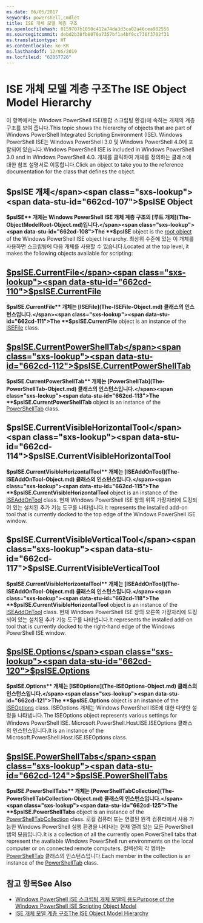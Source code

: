 ```yaml
---
ms.date: 06/05/2017
keywords: powershell,cmdlet
title: ISE 개체 모델 계층 구조
ms.openlocfilehash: 0159707b1050c412a74da3d3ca02a46cea982556
ms.sourcegitcommit: debd2b38fb8070a7357bf1a4bf9cc736f3702f31
ms.translationtype: HT
ms.contentlocale: ko-KR
ms.lasthandoff: 12/05/2019
ms.locfileid: "62057726"
---
```

# <a name="the-ise-object-model-hierarchy"></a><span data-ttu-id="662cd-103">ISE 개체 모델 계층 구조</span><span class="sxs-lookup"><span data-stu-id="662cd-103">The ISE Object Model Hierarchy</span></span>

<span data-ttu-id="662cd-104">이 항목에서는 Windows PowerShell ISE(통합 스크립팅 환경)에 속하는 개체의 계층 구조를 보여 줍니다.</span><span class="sxs-lookup"><span data-stu-id="662cd-104">This topic shows the hierarchy of objects that are part of Windows PowerShell Integrated Scripting Environment (ISE).</span></span>
<span data-ttu-id="662cd-105">Windows PowerShell ISE는 Windows PowerShell 3.0 및 Windows PowerShell 4.0에 포함되어 있습니다.</span><span class="sxs-lookup"><span data-stu-id="662cd-105">Windows PowerShell ISE is included in Windows PowerShell 3.0 and in Windows PowerShell 4.0.</span></span>
<span data-ttu-id="662cd-106">개체를 클릭하여 개체를 정의하는 클래스에 대한 참조 설명서로 이동합니다.</span><span class="sxs-lookup"><span data-stu-id="662cd-106">Click an object to take you to the reference documentation for the class that defines the object.</span></span>

## <a name="psise-object"></a><span data-ttu-id="662cd-107">$psISE 개체</span><span class="sxs-lookup"><span data-stu-id="662cd-107">$psISE Object</span></span>

<span data-ttu-id="662cd-108">**$psISE** 개체는 Windows PowerShell ISE 개체 계층 구조의 [루트 개체](The-ObjectModelRoot-Object.md)입니다.</span><span class="sxs-lookup"><span data-stu-id="662cd-108">The **$psISE** object is the [root object](The-ObjectModelRoot-Object.md) of the Windows PowerShell ISE object hierarchy.</span></span>
<span data-ttu-id="662cd-109">최상위 수준에 있는 이 개체를 사용하면 스크립팅에 다음 개체를 사용할 수 있습니다.</span><span class="sxs-lookup"><span data-stu-id="662cd-109">Located at the top level, it makes the following objects available for scripting:</span></span>

## <a name="psisecurrentfilethe-isefile-objectmd"></a>[<span data-ttu-id="662cd-110">$psISE.CurrentFile</span><span class="sxs-lookup"><span data-stu-id="662cd-110">$psISE.CurrentFile</span></span>](The-ISEFile-Object.md)

<span data-ttu-id="662cd-111">**$psISE.CurrentFile** 개체는 [ISEFile](The-ISEFile-Object.md) 클래스의 인스턴스입니다.</span><span class="sxs-lookup"><span data-stu-id="662cd-111">The **$psISE.CurrentFile** object is an instance of the [ISEFile](The-ISEFile-Object.md) class.</span></span>

## <a name="psisecurrentpowershelltabthe-powershelltab-objectmd"></a>[<span data-ttu-id="662cd-112">$psISE.CurrentPowerShellTab</span><span class="sxs-lookup"><span data-stu-id="662cd-112">$psISE.CurrentPowerShellTab</span></span>](The-PowerShellTab-Object.md)

<span data-ttu-id="662cd-113">**$psISE.CurrentPowerShellTab** 개체는 [PowerShellTab](The-PowerShellTab-Object.md) 클래스의 인스턴스입니다.</span><span class="sxs-lookup"><span data-stu-id="662cd-113">The **$psISE.CurrentPowerShellTab** object is an instance of the [PowerShellTab](The-PowerShellTab-Object.md) class.</span></span>

## <a name="psisecurrentvisiblehorizontaltool"></a><span data-ttu-id="662cd-114">$psISE.CurrentVisibleHorizontalTool</span><span class="sxs-lookup"><span data-stu-id="662cd-114">$psISE.CurrentVisibleHorizontalTool</span></span>

<span data-ttu-id="662cd-115">**$psISE.CurrentVisibleHorizontalTool** 개체는 [ISEAddOnTool](The-ISEAddOnTool-Object.md) 클래스의 인스턴스입니다.</span><span class="sxs-lookup"><span data-stu-id="662cd-115">The **$psISE.CurrentVisibleHorizontalTool** object is an instance of the [ISEAddOnTool](The-ISEAddOnTool-Object.md) class.</span></span>
<span data-ttu-id="662cd-116">현재 Windows PowerShell ISE 창의 위쪽 가장자리에 도킹되어 있는 설치된 추가 기능 도구를 나타냅니다.</span><span class="sxs-lookup"><span data-stu-id="662cd-116">It represents the installed add-on tool that is currently docked to the top edge of the Windows PowerShell ISE window.</span></span>

## <a name="psisecurrentvisibleverticaltool"></a><span data-ttu-id="662cd-117">$psISE.CurrentVisibleVerticalTool</span><span class="sxs-lookup"><span data-stu-id="662cd-117">$psISE.CurrentVisibleVerticalTool</span></span>

<span data-ttu-id="662cd-118">**$psISE.CurrentVisibleHorizontalTool** 개체는 [ISEAddOnTool](The-ISEAddOnTool-Object.md) 클래스의 인스턴스입니다.</span><span class="sxs-lookup"><span data-stu-id="662cd-118">The **$psISE.CurrentVisibleHorizontalTool** object is an instance of the [ISEAddOnTool](The-ISEAddOnTool-Object.md) class.</span></span>
<span data-ttu-id="662cd-119">현재 Windows PowerShell ISE 창의 오른쪽 가장자리에 도킹되어 있는 설치된 추가 기능 도구를 나타냅니다.</span><span class="sxs-lookup"><span data-stu-id="662cd-119">It represents the installed add-on tool that is currently docked to the right-hand edge of the Windows PowerShell ISE window.</span></span>

## <a name="psiseoptionsthe-iseoptions-objectmd"></a>[<span data-ttu-id="662cd-120">$psISE.Options</span><span class="sxs-lookup"><span data-stu-id="662cd-120">$psISE.Options</span></span>](The-ISEOptions-Object.md)

<span data-ttu-id="662cd-121">**$psISE.Options** 개체는 [ISEOptions](The-ISEOptions-Object.md) 클래스의 인스턴스입니다.</span><span class="sxs-lookup"><span data-stu-id="662cd-121">The **$psISE.Options** object is an instance of the [ISEOptions](The-ISEOptions-Object.md) class.</span></span>
<span data-ttu-id="662cd-122">ISEOptions 개체는 Windows PowerShell ISE에 대한 다양한 설정을 나타냅니다.</span><span class="sxs-lookup"><span data-stu-id="662cd-122">The ISEOptions object represents various settings for Windows PowerShell ISE.</span></span>
<span data-ttu-id="662cd-123">Microsoft.PowerShell.Host.ISE.ISEOptions 클래스의 인스턴스입니다.</span><span class="sxs-lookup"><span data-stu-id="662cd-123">It is an instance of the Microsoft.PowerShell.Host.ISE.ISEOptions class.</span></span>

## <a name="psisepowershelltabsthe-powershelltabcollection-objectmd"></a>[<span data-ttu-id="662cd-124">$psISE.PowerShellTabs</span><span class="sxs-lookup"><span data-stu-id="662cd-124">$psISE.PowerShellTabs</span></span>](The-PowerShellTabCollection-Object.md)

<span data-ttu-id="662cd-125">**$psISE.PowerShellTabs** 개체는 [PowerShellTabCollection](The-PowerShellTabCollection-Object.md) 클래스의 인스턴스입니다.</span><span class="sxs-lookup"><span data-stu-id="662cd-125">The **$psISE.PowerShellTabs** object is an instance of the [PowerShellTabCollection](The-PowerShellTabCollection-Object.md) class.</span></span>
<span data-ttu-id="662cd-126">로컬 컴퓨터 또는 연결된 원격 컴퓨터에서 사용 가능한 Windows PowerShell 실행 환경을 나타내는 현재 열려 있는 모든 PowerShell 탭의 모음입니다.</span><span class="sxs-lookup"><span data-stu-id="662cd-126">It is a collection of all the currently open PowerShell tabs that represent the available Windows PowerShell run environments on the local computer or on connected remote computers.</span></span>
<span data-ttu-id="662cd-127">컬렉션의 각 멤버는 [PowerShellTab](The-PowerShellTab-Object.md) 클래스의 인스턴스입니다.</span><span class="sxs-lookup"><span data-stu-id="662cd-127">Each member in the collection is an instance of the [PowerShellTab](The-PowerShellTab-Object.md) class.</span></span>

## <a name="see-also"></a><span data-ttu-id="662cd-128">참고 항목</span><span class="sxs-lookup"><span data-stu-id="662cd-128">See Also</span></span>

- [<span data-ttu-id="662cd-129">Windows PowerShell ISE 스크립팅 개체 모델의 용도</span><span class="sxs-lookup"><span data-stu-id="662cd-129">Purpose of the Windows PowerShell ISE Scripting Object Model</span></span>](Purpose-of-the-Windows-PowerShell-ISE-Scripting-Object-Model.md)
- [<span data-ttu-id="662cd-130">ISE 개체 모델 계층 구조</span><span class="sxs-lookup"><span data-stu-id="662cd-130">The ISE Object Model Hierarchy</span></span>](The-ISE-Object-Model-Hierarchy.md)